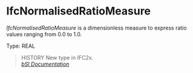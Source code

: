 IfcNormalisedRatioMeasure
=========================
_IfcNormalisedRatioMeasure_ is a dimensionless measure to express ratio values
ranging from 0.0 to 1.0.  
  
Type: REAL  
  
> HISTORY  New type in IFC2x.  
[ _bSI
Documentation_](https://standards.buildingsmart.org/IFC/DEV/IFC4_2/FINAL/HTML/schema/ifcmeasureresource/lexical/ifcnormalisedratiomeasure.htm)


